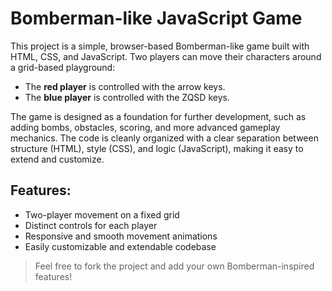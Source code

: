 # Bomberman-like JavaScript Game

This project is a simple, browser-based Bomberman-like game built with HTML, CSS, and JavaScript. Two players can move their characters around a grid-based playground:  
- The **red player** is controlled with the arrow keys.  
- The **blue player** is controlled with the ZQSD keys.

The game is designed as a foundation for further development, such as adding bombs, obstacles, scoring, and more advanced gameplay mechanics. The code is cleanly organized with a clear separation between structure (HTML), style (CSS), and logic (JavaScript), making it easy to extend and customize.

## Features:
- Two-player movement on a fixed grid
- Distinct controls for each player
- Responsive and smooth movement animations
- Easily customizable and extendable codebase

> Feel free to fork the project and add your own Bomberman-inspired features!


